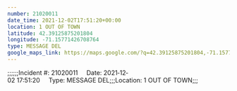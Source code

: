 ```yaml
---
number: 21020011
date_time: 2021-12-02T17:51:20+00:00
location: 1 OUT OF TOWN
latitude: 42.39125875201804
longitude: -71.15771426708764
type: MESSAGE DEL
google_maps_link: https://maps.google.com/?q=42.39125875201804,-71.15771426708764
---
```


;;;;;;Incident #: 21020011     Date: 2021‐12‐02 17:51:20     Type: MESSAGE DEL;;;Location: 1 OUT OF TOWN;;;
